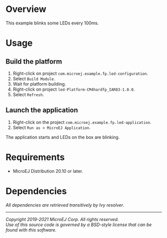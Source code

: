# Overview
This example blinks some LEDs every 100ms.

# Usage

## Build the platform
1. Right-click on project `com.microej.example.fp.led-configuration`.
2. Select `Build Module`.
3. Wait for platform building. 
4. Right-click on project `led-Platform-CM4hardfp_IAR83-1.0.0`.
5. Select `Refresh`.

## Launch the application
1. Right-click on the project `com.microej.example.fp.led-application`.
2. Select `Run as > MicroEJ Application`.

The application starts and LEDs on the box are blinking.

# Requirements
* MicroEJ Distribution 20.10 or later.

# Dependencies
_All dependencies are retrieved transitively by Ivy resolver_.

---
_Copyright 2019-2021 MicroEJ Corp. All rights reserved._  
_Use of this source code is governed by a BSD-style license that can be found with this software._  
